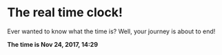 # The real time clock!

Ever wanted to know what the time is? Well, your journey is about to end!

**The time is Nov 24, 2017, 14:29**